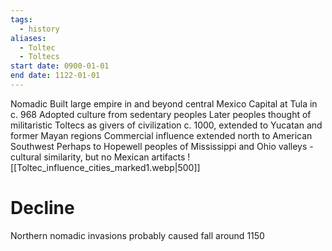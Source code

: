 ```yaml
---
tags:
  - history
aliases:
  - Toltec
  - Toltecs
start date: 0900-01-01
end date: 1122-01-01
---
```

Nomadic
Built large empire in and beyond central Mexico
Capital at Tula in c. 968
Adopted culture from sedentary peoples
Later peoples thought of militaristic Toltecs as givers of civilization
c. 1000, extended to Yucatan and former Mayan regions
Commercial influence extended north to American Southwest
Perhaps to Hopewell peoples of Mississippi and Ohio valleys - cultural similarity, but no Mexican artifacts
![[Toltec_influence_cities_marked1.webp|500]]
# Decline
Northern nomadic invasions probably caused fall around 1150